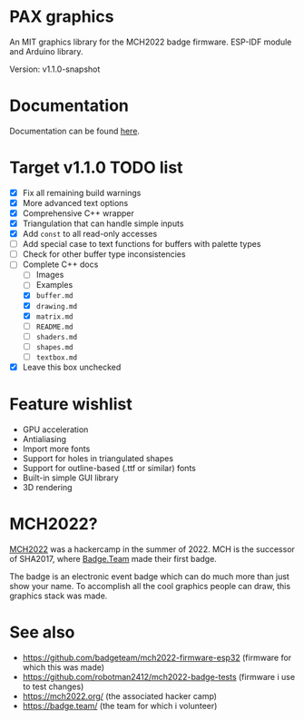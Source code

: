 # PAX graphics
An MIT graphics library for the MCH2022 badge firmware.
ESP-IDF module and Arduino library.

Version: v1.1.0-snapshot

# Documentation
Documentation can be found [here](docs).

# Target v1.1.0 TODO list
- [x] Fix all remaining build warnings
- [x] More advanced text options
- [x] Comprehensive C++ wrapper
- [x] Triangulation that can handle simple inputs
- [x] Add `const` to all read-only accesses
- [ ] Add special case to text functions for buffers with palette types
- [ ] Check for other buffer type inconsistencies
- [ ] Complete C++ docs
  - [ ] Images
  - [ ] Examples
  - [x] `buffer.md`
  - [x] `drawing.md`
  - [x] `matrix.md`
  - [ ] `README.md`
  - [ ] `shaders.md`
  - [ ] `shapes.md`
  - [ ] `textbox.md`
- [x] Leave this box unchecked

# Feature wishlist
- GPU acceleration
- Antialiasing
- Import more fonts
- Support for holes in triangulated shapes
- Support for outline-based (.ttf or similar) fonts
- Built-in simple GUI library
- 3D rendering

# MCH2022?
[MCH2022](https://mch2022.org/) was a hackercamp in the summer of 2022.
MCH is the successor of SHA2017, where [Badge.Team](https://badge.team/) made their first badge.

The badge is an electronic event badge which can do much more than just show your name.
To accomplish all the cool graphics people can draw, this graphics stack was made.

# See also
- https://github.com/badgeteam/mch2022-firmware-esp32 (firmware for which this was made)
- https://github.com/robotman2412/mch2022-badge-tests (firmware i use to test changes)
- https://mch2022.org/ (the associated hacker camp)
- https://badge.team/  (the team for which i volunteer)
